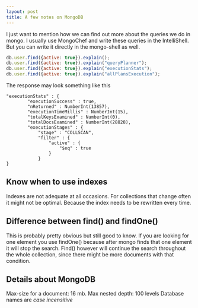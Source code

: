 ```yaml
---
layout: post
title: A few notes on MongoDB
---
```


I just want to mention how we can find out more about the queries we do in mongo. I usually use MongoChef and write these queries in the IntelliShell. But you can write it directly in the mongo-shell as well.

```javascript
db.user.find({active: true}).explain();
db.user.find({active: true}).explain("queryPlanner");
db.user.find({active: true}).explain("executionStats");
db.user.find({active: true}).explain("allPlansExecution");
```

The response may look something like this


```
"executionStats" : {
        "executionSuccess" : true,
        "nReturned" : NumberInt(13857),
        "executionTimeMillis" : NumberInt(15),
        "totalKeysExamined" : NumberInt(0),
        "totalDocsExamined" : NumberInt(28828),
        "executionStages" : {
            "stage" : "COLLSCAN",
            "filter" : {
                "active" : {
                    "$eq" : true
                }
            }
}
```

## Know when to use indexes
Indexes are not adequate at all occasions. For collections that change often it might not be optimal. Because the index needs to be rewritten every time.

## Difference between find() and findOne()
This is probably pretty obvious but still good to know. If you are looking for one element you use findOne() because after mongo finds that one element it will stop the search.
Find() however will continue the search throughout the whole collection, since there might be more documents with that condition.

## Details about MongoDB

Max-size for a document: 16 mb.
Max nested depth: 100 levels
Database names are *case incensitive*
